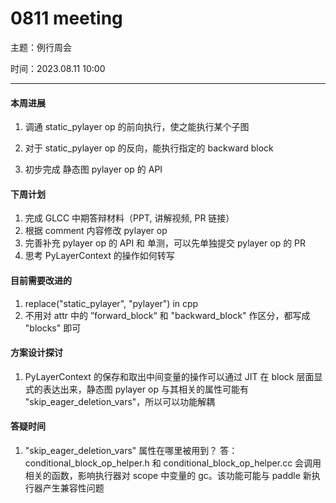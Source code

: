 # 0811 meeting

主题：例行周会

时间：2023.08.11 10:00



---

#### 本周进展

1. 调通 static_pylayer op 的前向执行，使之能执行某个子图
2. 对于 static_pylayer op 的反向，能执行指定的 backward block

3. 初步完成 静态图 pylayer op 的 API



#### 下周计划

1. 完成 GLCC 中期答辩材料（PPT, 讲解视频, PR 链接）
1. 根据 comment 内容修改 pylayer op
1. 完善补充 pylayer op 的 API 和 单测，可以先单独提交 pylayer op 的 PR
1. 思考 PyLayerContext 的操作如何转写



#### 目前需要改进的

1. replace("static_pylayer", "pylayer") in cpp
1. 不用对 attr 中的 ”forward_block“ 和 "backward_block" 作区分，都写成 "blocks" 即可



#### 方案设计探讨

1. PyLayerContext 的保存和取出中间变量的操作可以通过 JIT 在 block 层面显式的表达出来，静态图 pylayer op 与其相关的属性可能有 "skip_eager_deletion_vars"，所以可以功能解耦



#### 答疑时间

1. "skip_eager_deletion_vars" 属性在哪里被用到？
   答：conditional_block_op_helper.h 和 conditional_block_op_helper.cc 会调用相关的函数，影响执行器对 scope 中变量的 gc。该功能可能与 paddle 新执行器产生兼容性问题